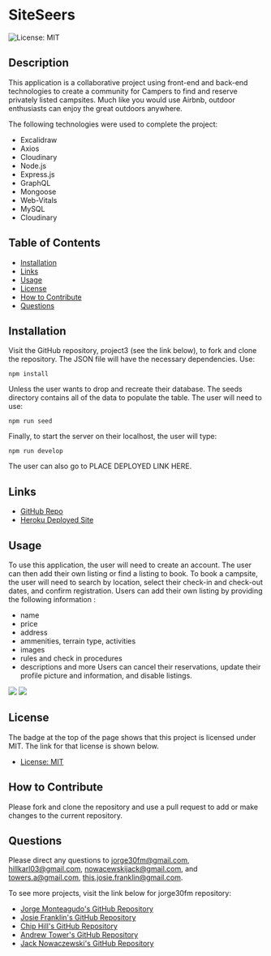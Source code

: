 # SiteSeers

![License: MIT](https://img.shields.io/badge/License-MIT-yellow.svg)

## Description

This application is a collaborative project using front-end and back-end technologies to create a community for Campers to find and reserve privately listed campsites. Much like you would use Airbnb, outdoor enthusiasts can enjoy the great outdoors anywhere.

The following technologies were used to complete the project:

- Excalidraw
- Axios
- Cloudinary
- Node.js
- Express.js
- GraphQL
- Mongoose
- Web-Vitals
- MySQL
- Cloudinary

## Table of Contents

- [Installation](#installation)
- [Links](#links)
- [Usage](#usage)
- [License](#license)
- [How to Contribute](#how-to-contribute)
- [Questions](#questions)

## Installation

Visit the GitHub repository, project3 (see the link below), to fork and clone the repository. The JSON file will have the necessary dependencies. Use:

`npm install`

Unless the user wants to drop and recreate their database. The seeds directory contains all of the data to populate the table. The user will need to use:

`npm run seed`

Finally, to start the server on their localhost, the user will type:

`npm run develop`

The user can also go to PLACE DEPLOYED LINK HERE.

## Links

- [GitHub Repo](https://github.com/jorge30fm/project3.git)
- [Heroku Deployed Site](https://stark-journey-76834.herokuapp.com/)

## Usage

To use this application, the user will need to create an account. The user can then add their own listing or find a listing to book. To book a campsite, the user will need to search by location, select their check-in and check-out dates, and confirm registration. Users can add their own listing by providing the following information :
- name
- price
- address
- ammenities, terrain type, activities
- images
- rules and check in procedures
- descriptions and more
Users can cancel their reservations, update their profile picture and information, and disable listings.

<img src='https://res.cloudinary.com/dxs0geixs/image/upload/v1663989001/stark-journey-76834.herokuapp.com__iPhone_13_1_gw1kyv.png'>
<img src='https://res.cloudinary.com/dxs0geixs/image/upload/v1663989000/stark-journey-76834.herokuapp.com_login_iPhone_13_gisuam.png'>

## License

The badge at the top of the page shows that this project is licensed under MIT. The link for that license is shown below.

- [License: MIT](https://opensource.org/licenses/MIT)

## How to Contribute

Please fork and clone the repository and use a pull request to add or make changes to the current repository.

## Questions

Please direct any questions to jorge30fm@gmail.com, hillkarl03@gmail.com, nowacewskijack@gmail.com, and towers.a@gmail.com, this.josie.franklin@gmail.com.

To see more projects, visit the link below for jorge30fm repository:

- [Jorge Monteagudo's GitHub Repository](https://github.com/jorge30fm)
- [Josie Franklin's GitHub Repository](https://github.com/josie-franklin)
- [Chip Hill's GitHub Repository](https://github.com/roo116)
- [Andrew Tower's GitHub Repository](https://github.com/glo6al)
- [Jack Nowaczewski's GitHub Repository](https://github.com/Lil-Chevy)
